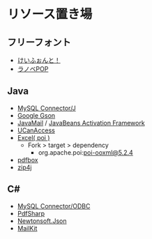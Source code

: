 # リソース置き場

## フリーフォント
- [けいふぉんと！](http://font.sumomo.ne.jp/font_1.html)
- [ラノベPOP](http://www.fontna.com/blog/1706/)

## Java 
- [MySQL Connector/J](https://dev.mysql.com/downloads/connector/j/)
- [Google Gson](https://search.maven.org/artifact/com.google.code.gson/gson)
- [JavaMail](https://javaee.github.io/javamail/) / [JavaBeans Activation Framework](https://mvnrepository.com/artifact/com.sun.activation/javax.activation)
- [UCanAccess](http://ucanaccess.sourceforge.net/site.html)
- [Excel( poi )](https://replit.com/@sworc/java-excel-Ji-Ben-De-naChu-Li-1109)
  - Fork > target > dependency
    - org.apache.poi:poi-ooxml@5.2.4
- [pdfbox](https://www.apache.org/dyn/closer.lua/pdfbox/2.0.24/pdfbox-app-2.0.24.jar)
- [zip4j](https://mvnrepository.com/artifact/net.lingala.zip4j/zip4j)

## C#
- [MySQL Connector/ODBC](https://dev.mysql.com/downloads/connector/odbc/)
- [PdfSharp](https://www.nuget.org/packages/PdfSharp/)
- [Newtonsoft.Json](https://www.nuget.org/packages/Newtonsoft.Json/)
- [MailKit](https://www.nuget.org/packages/MailKit/)
